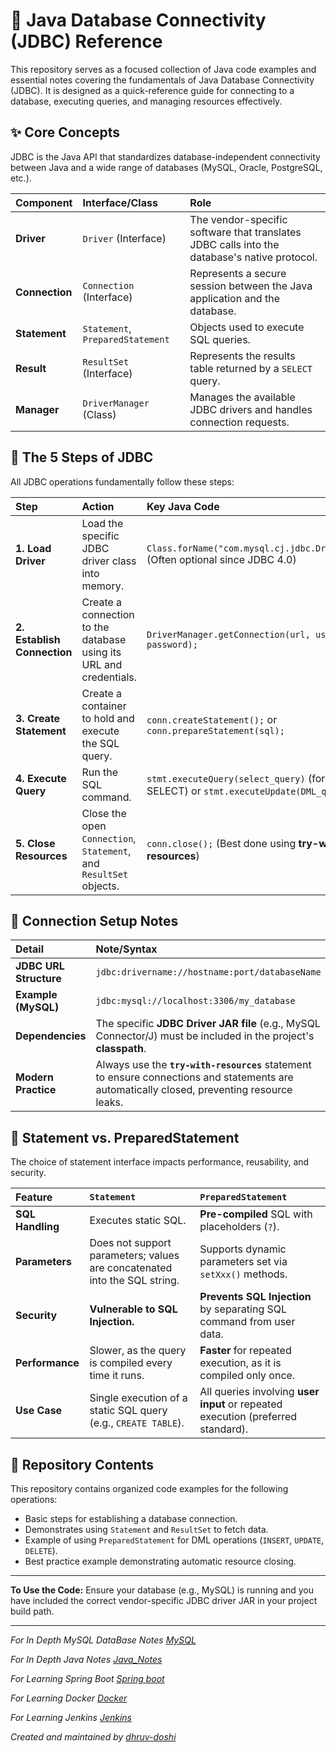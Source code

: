 # 🐘 Java Database Connectivity (JDBC) Reference

This repository serves as a focused collection of Java code examples and essential notes covering the fundamentals of Java Database Connectivity (JDBC). It is designed as a quick-reference guide for connecting to a database, executing queries, and managing resources effectively.

## ✨ Core Concepts

JDBC is the Java API that standardizes database-independent connectivity between Java and a wide range of databases (MySQL, Oracle, PostgreSQL, etc.).

| Component | Interface/Class | Role |
| :--- | :--- | :--- |
| **Driver** | `Driver` (Interface) | The vendor-specific software that translates JDBC calls into the database's native protocol. |
| **Connection** | `Connection` (Interface) | Represents a secure session between the Java application and the database. |
| **Statement** | `Statement`, `PreparedStatement` | Objects used to execute SQL queries. |
| **Result** | `ResultSet` (Interface) | Represents the results table returned by a `SELECT` query. |
| **Manager** | `DriverManager` (Class) | Manages the available JDBC drivers and handles connection requests. |

## 🚀 The 5 Steps of JDBC

All JDBC operations fundamentally follow these steps:

| Step | Action | Key Java Code |
| :--- | :--- | :--- |
| **1. Load Driver** | Load the specific JDBC driver class into memory. | `Class.forName("com.mysql.cj.jdbc.Driver");` (Often optional since JDBC 4.0) |
| **2. Establish Connection** | Create a connection to the database using its URL and credentials. | `DriverManager.getConnection(url, user, password);` |
| **3. Create Statement** | Create a container to hold and execute the SQL query. | `conn.createStatement();` or `conn.prepareStatement(sql);` |
| **4. Execute Query** | Run the SQL command. | `stmt.executeQuery(select_query)` (for SELECT) or `stmt.executeUpdate(DML_query)` |
| **5. Close Resources** | Close the open `Connection`, `Statement`, and `ResultSet` objects. | `conn.close();` (Best done using **try-with-resources**) |

## 🔗 Connection Setup Notes

| Detail | Note/Syntax |
| :--- | :--- |
| **JDBC URL Structure** | `jdbc:drivername://hostname:port/databaseName` |
| **Example (MySQL)** | `jdbc:mysql://localhost:3306/my_database` |
| **Dependencies** | The specific **JDBC Driver JAR file** (e.g., MySQL Connector/J) must be included in the project's **classpath**. |
| **Modern Practice**| Always use the **`try-with-resources`** statement to ensure connections and statements are automatically closed, preventing resource leaks. |

## 📝 Statement vs. PreparedStatement

The choice of statement interface impacts performance, reusability, and security.

| Feature | `Statement` | `PreparedStatement` |
| :--- | :--- | :--- |
| **SQL Handling** | Executes static SQL. | **Pre-compiled** SQL with placeholders (`?`). |
| **Parameters** | Does not support parameters; values are concatenated into the SQL string. | Supports dynamic parameters set via `setXxx()` methods. |
| **Security** | **Vulnerable to SQL Injection.** | **Prevents SQL Injection** by separating SQL command from user data. |
| **Performance** | Slower, as the query is compiled every time it runs. | **Faster** for repeated execution, as it is compiled only once. |
| **Use Case** | Single execution of a static SQL query (e.g., `CREATE TABLE`). | All queries involving **user input** or repeated execution (preferred standard). |

## 📂 Repository Contents

This repository contains organized code examples for the following operations:

* Basic steps for establishing a database connection.
* Demonstrates using `Statement` and `ResultSet` to fetch data.
* Example of using `PreparedStatement` for DML operations (`INSERT`, `UPDATE`, `DELETE`).
* Best practice example demonstrating automatic resource closing.

---
**To Use the Code:** Ensure your database (e.g., MySQL) is running and you have included the correct vendor-specific JDBC driver JAR in your project build path.
***

 *For In Depth MySQL DataBase Notes [MySQL](https://github.com/dhruv-dosh/MySQL_Relational_Database_Notes)*
 
 *For In Depth Java Notes [Java_Notes](https://github.com/dhruv-dosh/Java_In_Depth_Notes)*
 
 *For Learning Spring Boot [Spring boot](https://github.com/dhruv-dosh/Spring_Java_Framework)*
 
 *For Learning Docker [Docker](https://github.com/dhruv-dosh/Docker_Notes_And_Commands)*
 
 *For Learning Jenkins [Jenkins](https://github.com/dhruv-dosh/Jenkins_Declarative_Pipeline_Setup)*

*Created and maintained by [dhruv-doshi](https://github.com/dhruv-dosh)*
